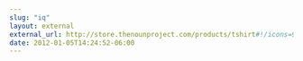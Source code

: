 ```yaml
---
slug: "iq"
layout: external
external_url: http://store.thenounproject.com/products/tshirt#!/icons=950+923&ink=green&color=graphite
date: 2012-01-05T14:24:52-06:00
---
```


